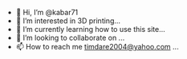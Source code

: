- 👋 Hi, I’m @kabar71
- 👀 I’m interested in 3D printing...
- 🌱 I’m currently learning how to use this site...
- 💞️ I’m looking to collaborate on ...
- 📫 How to reach me timdare2004@yahoo.com   ...

<!---
kabar71/kabar71 is a ✨ special ✨ repository because its `README.md` (this file) appears on your GitHub profile.
You can click the Preview link to take a look at your changes.
--->
